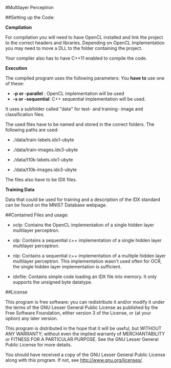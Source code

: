 #Multilayer Perceptron

##Setting up the Code:

**Compilation**

For compilation you will need to have OpenCL installed and link the project to the correct headers and libraries. Depending on OpenCL Implementation you may need to move a DLL to the folder containing the project.


Your compiler also has to have C++11 enabled to compile the code.


**Execution**

The compiled program uses the following parameters:
You __have to__ use one of these:
- **-p or -parallel** : OpenCL implementation will be used
- **-s or -sequential**: C++ sequential implementation will be used.

It uses a subfolder called "data" for test- and training- image and classification files.

The used files have to be named and stored in the correct folders.
The following paths are used:

- ./data/train-labels.idx1-ubyte
- ./data/train-images.idx3-ubyte

- ./data/t10k-labels.idx1-ubyte

- ./data/t10k-images.idx3-ubyte


The files also have to be IDX files.


**Training Data**

Data that could be used for training and a description of the IDX standard can be found on the MNIST Database webpage.

##Contained Files and usage:

- oclp: Contains the OpenCL implementation of a single hidden layer multilayer perceptron.

- olp: Contains a sequential c++ implementation of a single hidden layer multilayer perceptron.

- nlp: Contains a sequential c++ implementation of a multiple hidden layer multilayer perceptron. This implementation wasn't used often for OCR, the single hidden layer implementation is sufficient.

- idxfile: Contains simple code loading an IDX file into memory. It only supports the unsigned byte datatype.


##License

This program is free software: you can redistribute it and/or modify it under the terms of the GNU Lesser General Public License as published by the Free Software Foundation, either version 3 of the License, or (at your option) any later version.

This program is distributed in the hope that it will be useful, but WITHOUT ANY WARRANTY; without even the implied warranty of MERCHANTABILITY or FITNESS FOR A PARTICULAR PURPOSE.  See the GNU Lesser General Public License for more details.

You should have received a copy of the GNU Lesser General Public License along with this program.  If not, see <http://www.gnu.org/licenses/>.
